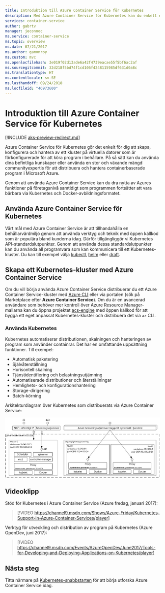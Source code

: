 ```yaml
---
title: Introduktion till Azure Container Service för Kubernetes
description: Med Azure Container Service för Kubernetes kan du enkelt distribuera och hantera behållarbaserade program i Azure.
services: container-service
author: gabrtv
manager: jeconnoc
ms.service: container-service
ms.topic: overview
ms.date: 07/21/2017
ms.author: gamonroy
ms.custom: mvc
ms.openlocfilehash: 3e019f02d13ade6a42f4739eacae55f5bf6ac2af
ms.sourcegitcommit: 32d218f5bd74f1cd106f4248115985df631d0a8c
ms.translationtype: HT
ms.contentlocale: sv-SE
ms.lasthandoff: 09/24/2018
ms.locfileid: "46973600"
---
```

# <a name="introduction-to-azure-container-service-for-kubernetes"></a>Introduktion till Azure Container Service för Kubernetes

[!INCLUDE [aks-preview-redirect.md](../../../includes/aks-preview-redirect.md)]

Azure Container Service för Kubernetes gör det enkelt för dig att skapa, konfigurera och hantera av ett kluster på virtuella datorer som är förkonfigurerade för att köra program i behållare. På så sätt kan du använda dina befintliga kunskaper eller använda en stor och växande mängd communityexpertis för att distribuera och hantera containerbaserade program i Microsoft Azure.

Genom att använda Azure Container Service kan du dra nytta av Azures funktioner på företagsnivå samtidigt som programmen fortsätter att vara bärbara via Kubernetes och Docker-avbildningsformatet.

## <a name="using-azure-container-service-for-kubernetes"></a>Använda Azure Container Service för Kubernetes
Vårt mål med Azure Container Service är att tillhandahålla en behållarvärdmiljö genom att använda verktyg och teknik med öppen källkod som är populära bland kunderna idag. Därför tillgängliggör vi Kubernetes API-standardslutpunkter. Genom att använda dessa standardslutpunkter kan du använda all programvara som kan kommunicera till ett Kubernetes-kluster. Du kan till exempel välja [kubectl](https://kubernetes.io/docs/user-guide/kubectl-overview/), [helm](https://helm.sh/) eller [draft](https://github.com/Azure/draft).

## <a name="creating-a-kubernetes-cluster-using-azure-container-service"></a>Skapa ett Kubernetes-kluster med Azure Container Service
Om du vill börja använda Azure Container Service distribuerar du ett Azure Container Service-kluster med [Azure CLI](container-service-kubernetes-walkthrough.md) eller via portalen (sök på Marketplace efter **Azure Container Service**). Om du är en avancerad användare som behöver mer kontroll över Azure Resource Manager-mallarna kan du öppna projektet [acs-engine](https://github.com/Azure/acs-engine) med öppen källkod för att bygga ett eget anpassat Kubernetes-kluster och distribuera det via `az` CLI.

### <a name="using-kubernetes"></a>Använda Kubernetes
Kubernetes automatiserar distributionen, skalningen och hanteringen av program som använder containrar. Det har en omfattande uppsättning funktioner. Till exempel:
* Automatisk paketering
* Självåterställning
* Horisontell skalning
* Tjänstidentifiering och belastningsutjämning
* Automatiserade distributioner och återställningar
* Hemlighets- och konfigurationshantering
* Storage-dirigering
* Batch-körning

Arkitekturdiagram över Kubernetes som distribuerats via Azure Container Service:

![Azure Container Service konfigurerat för Kubernetes.](media/acs-intro/kubernetes.png)

## <a name="videos"></a>Videoklipp

Stöd för Kubernetes i Azure Container Service (Azure fredag, januari 2017):

> [!VIDEO https://channel9.msdn.com/Shows/Azure-Friday/Kubernetes-Support-in-Azure-Container-Services/player]
>
>

Verktyg för utveckling och distribution av program på Kubernetes (Azure OpenDev, juni 2017):

> [!VIDEO https://channel9.msdn.com/Events/AzureOpenDev/June2017/Tools-for-Developing-and-Deploying-Applications-on-Kubernetes/player]
>
>

## <a name="next-steps"></a>Nästa steg

Titta närmare på [Kubernetes-snabbstarten](container-service-kubernetes-walkthrough.md) för att börja utforska Azure Container Service idag.
